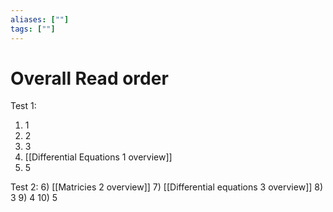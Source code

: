```yaml
---
aliases: [""]
tags: [""]
---
```


# Overall Read order

Test 1:
1) 1
2) 2
3) 3
4) [[Differential Equations 1 overview]]
5) 5

Test 2:
6) [[Matricies 2 overview]]
7) [[Differential equations 3 overview]]
8) 3
9) 4
10) 5